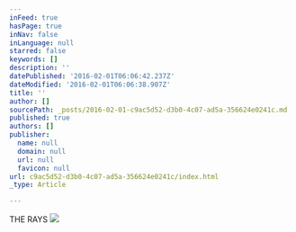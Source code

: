 ```yaml
---
inFeed: true
hasPage: true
inNav: false
inLanguage: null
starred: false
keywords: []
description: ''
datePublished: '2016-02-01T06:06:42.237Z'
dateModified: '2016-02-01T06:06:38.907Z'
title: ''
author: []
sourcePath: _posts/2016-02-01-c9ac5d52-d3b0-4c07-ad5a-356624e0241c.md
published: true
authors: []
publisher:
  name: null
  domain: null
  url: null
  favicon: null
url: c9ac5d52-d3b0-4c07-ad5a-356624e0241c/index.html
_type: Article

---
```

THE RAYS
![](https://s3-us-west-2.amazonaws.com/the-grid-img/p/5c451c4ef6bf850766df3ef1953ed828f0022fe5.png)